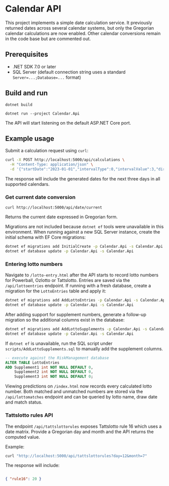 # Calendar API

This project implements a simple date calculation service. It previously returned dates across several calendar systems, but only the Gregorian calendar calculations are now enabled. Other calendar conversions remain in the code base but are commented out.

## Prerequisites
- .NET SDK 7.0 or later
 - SQL Server (default connection string uses a standard `Server=...;Database=...` format)

## Build and run
```
dotnet build

dotnet run --project Calendar.Api
```
The API will start listening on the default ASP.NET Core port.

## Example usage
Submit a calculation request using `curl`:
```bash
curl -X POST http://localhost:5000/api/calculations \
  -H "Content-Type: application/json" \
  -d '{"startDate":"2023-01-01","intervalType":0,"intervalValue":3,"direction":0}'
```
The response will include the generated dates for the next three days in all supported calendars.

### Get current date conversion
```
curl http://localhost:5000/api/date/current
```
Returns the current date expressed in Gregorian form.

Migrations are not included because `dotnet ef` tools were unavailable in this
environment. When running against a new SQL Server instance, create the initial
schema with EF Core migrations:

```bash
dotnet ef migrations add InitialCreate -p Calendar.Api -s Calendar.Api
dotnet ef database update -p Calendar.Api -s Calendar.Api
```

### Entering lotto numbers
Navigate to `/lotto-entry.html` after the API starts to record lotto numbers
for Powerball, Ozlotto or Tattslotto. Entries are saved via the
`/api/lottoentries` endpoint. If running with a fresh database, create a
migration for the `LottoEntries` table and apply it:

```bash
dotnet ef migrations add AddLottoEntries -p Calendar.Api -s Calendar.Api
dotnet ef database update -p Calendar.Api -s Calendar.Api
```

After adding support for supplement numbers, generate a follow-up migration so
the additional columns exist in the database:

```bash
dotnet ef migrations add AddLottoSupplements -p Calendar.Api -s Calendar.Api
dotnet ef database update -p Calendar.Api -s Calendar.Api
```
If `dotnet ef` is unavailable, run the SQL script under
`scripts/AddLottoSupplements.sql` to manually add the supplement columns.

```sql
-- execute against the RiskManagement database
ALTER TABLE LottoEntries
ADD Supplement1 int NOT NULL DEFAULT 0,
    Supplement2 int NOT NULL DEFAULT 0,
    Supplement3 int NOT NULL DEFAULT 0;
```

Viewing predictions on `/index.html` now records every calculated lotto number.
Both matched and unmatched numbers are stored via the `/api/lottomatches`
endpoint and can be queried by lotto name, draw date and match status.

### Tattslotto rules API


The endpoint `/api/tattslottorules` exposes Tattslotto rule 16 which uses a
date matrix. Provide a Gregorian day and month and the API returns the computed
value.



Example:

```bash
curl "http://localhost:5000/api/tattslottorules?day=12&month=7"
```

The response will include:

```json

{ "rule16": 20 }


```
